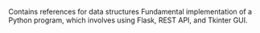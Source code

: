 Contains references for data structures
Fundamental implementation of a Python program, which involves using Flask, REST API, and Tkinter GUI.

